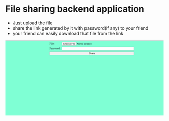 # File sharing backend application

- Just upload the file 
- share the link generated by it with password(if any) to your friend
- your friend can easily download that file from the link 

![File sharing app ](Interface.png)